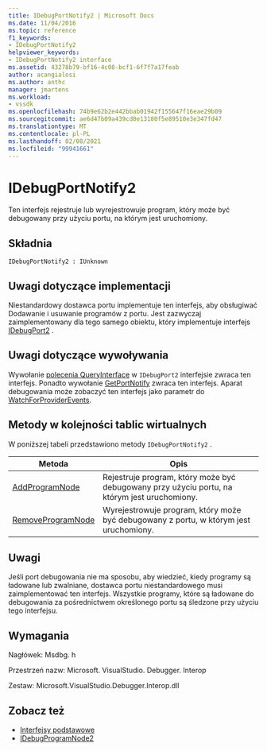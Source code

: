 ```yaml
---
title: IDebugPortNotify2 | Microsoft Docs
ms.date: 11/04/2016
ms.topic: reference
f1_keywords:
- IDebugPortNotify2
helpviewer_keywords:
- IDebugPortNotify2 interface
ms.assetid: 43278b79-bf16-4c08-bcf1-6f7f7a17feab
author: acangialosi
ms.author: anthc
manager: jmartens
ms.workload:
- vssdk
ms.openlocfilehash: 74b9e62b2e442bbab01942f155647f16eae29b09
ms.sourcegitcommit: ae6d47b09a439cd0e13180f5e89510e3e347fd47
ms.translationtype: MT
ms.contentlocale: pl-PL
ms.lasthandoff: 02/08/2021
ms.locfileid: "99941661"
---
```

# <a name="idebugportnotify2"></a>IDebugPortNotify2
Ten interfejs rejestruje lub wyrejestrowuje program, który może być debugowany przy użyciu portu, na którym jest uruchomiony.

## <a name="syntax"></a>Składnia

```
IDebugPortNotify2 : IUnknown
```

## <a name="notes-for-implementers"></a>Uwagi dotyczące implementacji
 Niestandardowy dostawca portu implementuje ten interfejs, aby obsługiwać Dodawanie i usuwanie programów z portu. Jest zazwyczaj zaimplementowany dla tego samego obiektu, który implementuje interfejs [IDebugPort2](../../../extensibility/debugger/reference/idebugport2.md) .

## <a name="notes-for-callers"></a>Uwagi dotyczące wywoływania
 Wywołanie [polecenia QueryInterface](/cpp/atl/queryinterface) w `IDebugPort2` interfejsie zwraca ten interfejs. Ponadto wywołanie [GetPortNotify](../../../extensibility/debugger/reference/idebugdefaultport2-getportnotify.md) zwraca ten interfejs. Aparat debugowania może zobaczyć ten interfejs jako parametr do [WatchForProviderEvents](../../../extensibility/debugger/reference/idebugprogramprovider2-watchforproviderevents.md).

## <a name="methods-in-vtable-order"></a>Metody w kolejności tablic wirtualnych
 W poniższej tabeli przedstawiono metody `IDebugPortNotify2` .

|Metoda|Opis|
|------------|-----------------|
|[AddProgramNode](../../../extensibility/debugger/reference/idebugportnotify2-addprogramnode.md)|Rejestruje program, który może być debugowany przy użyciu portu, na którym jest uruchomiony.|
|[RemoveProgramNode](../../../extensibility/debugger/reference/idebugportnotify2-removeprogramnode.md)|Wyrejestrowuje program, który może być debugowany z portu, w którym jest uruchomiony.|

## <a name="remarks"></a>Uwagi
 Jeśli port debugowania nie ma sposobu, aby wiedzieć, kiedy programy są ładowane lub zwalniane, dostawca portu niestandardowego musi zaimplementować ten interfejs. Wszystkie programy, które są ładowane do debugowania za pośrednictwem określonego portu są śledzone przy użyciu tego interfejsu.

## <a name="requirements"></a>Wymagania
 Nagłówek: Msdbg. h

 Przestrzeń nazw: Microsoft. VisualStudio. Debugger. Interop

 Zestaw: Microsoft.VisualStudio.Debugger.Interop.dll

## <a name="see-also"></a>Zobacz też
- [Interfejsy podstawowe](../../../extensibility/debugger/reference/core-interfaces.md)
- [IDebugProgramNode2](../../../extensibility/debugger/reference/idebugprogramnode2.md)
